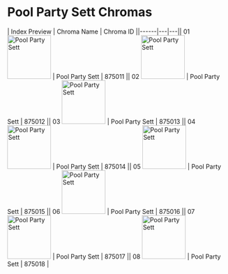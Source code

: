 # Pool Party Sett Chromas

| Index  Preview | Chroma Name | Chroma ID ||------|---|---|| 01  <img src='https://raw.communitydragon.org/latest/plugins/rcp-be-lol-game-data/global/default/v1/champion-chroma-images/875/875011.png' alt='Pool Party Sett' width='100'> | Pool Party Sett | 875011 || 02  <img src='https://raw.communitydragon.org/latest/plugins/rcp-be-lol-game-data/global/default/v1/champion-chroma-images/875/875012.png' alt='Pool Party Sett' width='100'> | Pool Party Sett | 875012 || 03  <img src='https://raw.communitydragon.org/latest/plugins/rcp-be-lol-game-data/global/default/v1/champion-chroma-images/875/875013.png' alt='Pool Party Sett' width='100'> | Pool Party Sett | 875013 || 04  <img src='https://raw.communitydragon.org/latest/plugins/rcp-be-lol-game-data/global/default/v1/champion-chroma-images/875/875014.png' alt='Pool Party Sett' width='100'> | Pool Party Sett | 875014 || 05  <img src='https://raw.communitydragon.org/latest/plugins/rcp-be-lol-game-data/global/default/v1/champion-chroma-images/875/875015.png' alt='Pool Party Sett' width='100'> | Pool Party Sett | 875015 || 06  <img src='https://raw.communitydragon.org/latest/plugins/rcp-be-lol-game-data/global/default/v1/champion-chroma-images/875/875016.png' alt='Pool Party Sett' width='100'> | Pool Party Sett | 875016 || 07  <img src='https://raw.communitydragon.org/latest/plugins/rcp-be-lol-game-data/global/default/v1/champion-chroma-images/875/875017.png' alt='Pool Party Sett' width='100'> | Pool Party Sett | 875017 || 08  <img src='https://raw.communitydragon.org/latest/plugins/rcp-be-lol-game-data/global/default/v1/champion-chroma-images/875/875018.png' alt='Pool Party Sett' width='100'> | Pool Party Sett | 875018 |